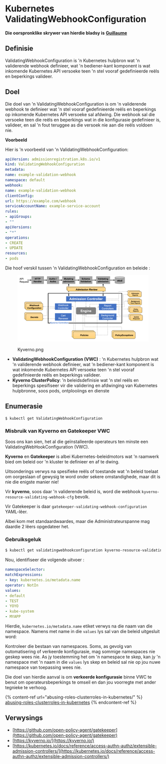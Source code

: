 # Kubernetes ValidatingWebhookConfiguration

**Die oorspronklike skrywer van hierdie bladsy is** [**Guillaume**](https://www.linkedin.com/in/guillaume-chapela-ab4b9a196)

## Definisie

ValidatingWebhookConfiguration is 'n Kubernetes hulpbron wat 'n validerende webhook definieer, wat 'n bediener-kant komponent is wat inkomende Kubernetes API versoeke teen 'n stel vooraf gedefinieerde reëls en beperkings valideer.

## Doel

Die doel van 'n ValidatingWebhookConfiguration is om 'n validerende webhook te definieer wat 'n stel vooraf gedefinieerde reëls en beperkings op inkomende Kubernetes API versoeke sal afdwing. Die webhook sal die versoeke teen die reëls en beperkings wat in die konfigurasie gedefinieer is, valideer, en sal 'n fout teruggee as die versoek nie aan die reëls voldoen nie.

**Voorbeeld**

Hier is 'n voorbeeld van 'n ValidatingWebhookConfiguration:
```yaml
apiVersion: admissionregistration.k8s.io/v1
kind: ValidatingWebhookConfiguration
metadata:
name: example-validation-webhook
namespace: default
webhook:
name: example-validation-webhook
clientConfig:
url: https://example.com/webhook
serviceAccountName: example-service-account
rules:
- apiGroups:
- ""
apiVersions:
- "*"
operations:
- CREATE
- UPDATE
resources:
- pods
```
Die hoof verskil tussen 'n ValidatingWebhookConfiguration en beleide :&#x20;



<figure><img src="../../.gitbook/assets/Kyverno.png" alt=""><figcaption><p>Kyverno.png</p></figcaption></figure>

* **ValidatingWebhookConfiguration (VWC)** : 'n Kubernetes hulpbron wat 'n validerende webhook definieer, wat 'n bediener-kant komponent is wat inkomende Kubernetes API versoeke teen 'n stel vooraf gedefinieerde reëls en beperkings valideer.
* **Kyverno ClusterPolicy**: 'n beleidsdefinisie wat 'n stel reëls en beperkings spesifiseer vir die validering en afdwinging van Kubernetes hulpbronne, soos pods, ontplooiings en dienste

## Enumerasie
```
$ kubectl get ValidatingWebhookConfiguration
```
### Misbruik van Kyverno en Gatekeeper VWC

Soos ons kan sien, het al die geïnstalleerde operateurs ten minste een ValidatingWebHookConfiguration (VWC).

**Kyverno** en **Gatekeeper** is albei Kubernetes-beleidmotors wat 'n raamwerk bied om beleid oor 'n kluster te definieer en af te dwing.

Uitsonderings verwys na spesifieke reëls of toestande wat 'n beleid toelaat om oorgeslaan of gewysig te word onder sekere omstandighede, maar dit is nie die enigste manier nie!

Vir **kyverno**, soos daar 'n validerende beleid is, word die webhook `kyverno-resource-validating-webhook-cfg` bevolk.

Vir Gatekeeper is daar `gatekeeper-validating-webhook-configuration` YAML-lêer.

Albei kom met standaardwaardes, maar die Administrateurspanne mag daardie 2 lêers opgedateer het.

### Gebruiksgeluk
```bash
$ kubectl get validatingwebhookconfiguration kyverno-resource-validating-webhook-cfg -o yaml
```
Nou, identifiseer die volgende uitvoer :
```yaml
namespaceSelector:
matchExpressions:
- key: kubernetes.io/metadata.name
operator: NotIn
values:
- default
- TEST
- YOYO
- kube-system
- MYAPP
```
Hierdie, `kubernetes.io/metadata.name` etiket verwys na die naam van die namespace. Namens met name in die `values` lys sal van die beleid uitgesluit word:

Kontroleer die bestaan van namespaces. Soms, as gevolg van outomatisering of verkeerde konfigurasie, mag sommige namespaces nie geskep wees nie. As jy toestemming het om 'n namespace te skep, kan jy 'n namespace met 'n naam in die `values` lys skep en beleid sal nie op jou nuwe namespace van toepassing wees nie.

Die doel van hierdie aanval is om **verkeerde konfigurasie** binne VWC te benut om operateursbeperkings te omseil en dan jou voorregte met ander tegnieke te verhoog.

{% content-ref url="abusing-roles-clusterroles-in-kubernetes/" %}
[abusing-roles-clusterroles-in-kubernetes](abusing-roles-clusterroles-in-kubernetes/)
{% endcontent-ref %}

## Verwysings

* [https://github.com/open-policy-agent/gatekeeper](https://github.com/open-policy-agent/gatekeeper)
* [https://kyverno.io/](https://kyverno.io/)
* [https://kubernetes.io/docs/reference/access-authn-authz/extensible-admission-controllers/](https://kubernetes.io/docs/reference/access-authn-authz/extensible-admission-controllers/)
